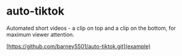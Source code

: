 # auto-tiktok
Automated short videos - a clip on top and a clip on the bottom, for maximum viewer attention.

[https://github.com/barney5501/auto-tiktok.git](example)